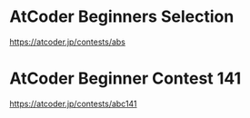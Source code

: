 # __AtCoder Beginners Selection__
https://atcoder.jp/contests/abs

# __AtCoder Beginner Contest 141__
https://atcoder.jp/contests/abc141
